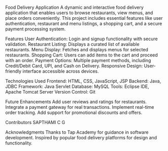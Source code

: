Food Delivery Application
A dynamic and interactive food delivery application that enables users to browse restaurants, view menus, and place orders conveniently. This project includes essential features like user authentication, restaurant and menu listings, a shopping cart, and a secure payment processing system.

Features
User Authentication: Login and signup functionality with secure validation.
Restaurant Listing: Displays a curated list of available restaurants.
Menu Display: Fetches and displays menus for selected restaurants.
Shopping Cart: Users can add items to the cart and proceed with an order.
Payment Options: Multiple payment methods, including Credit/Debit Card, UPI, and Cash on Delivery.
Responsive Design: User-friendly interface accessible across devices.


Technologies Used
Frontend: HTML, CSS, JavaScript, JSP
Backend: Java, JDBC
Framework: Java Servlet
Database: MySQL
Tools: Eclipse IDE, Apache Tomcat Server
Version Control: Git

Future Enhancements
Add user reviews and ratings for restaurants.
Integrate a payment gateway for real transactions.
Implement real-time order tracking.
Add support for promotional discounts and offers.

Contributors
SAPTHAMI C G 

Acknowledgments
Thanks to Tap Academy for guidance in software development.
Inspired by popular food delivery platforms for design and functionality.
